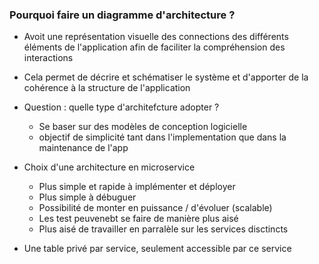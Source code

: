 ### Pourquoi faire un diagramme d'architecture ? 
+ Avoit une représentation visuelle des connections des différents éléments de l'application afin de faciliter la compréhension des interactions 
+ Cela permet de décrire et schématiser le système et d'apporter de la cohérence à la structure de l'application 
+ Question : quelle type d'architefcture adopter ? 
    - Se baser sur des modèles de conception logicielle 
    - objectif de simplicité tant dans l'implementation que dans la maintenance de l'app
+ Choix d'une architecture en microservice
    - Plus simple et rapide à implémenter et déployer
    - Plus simple à débuguer
    - Possibilité de monter en puissance / d'évoluer (scalable)
    - Les test peuvenebt se faire de manière plus aisé
    - Plus aisé de travailler en parralèle sur les services disctincts

+ Une table privé par service, seulement accessible par ce service
    
